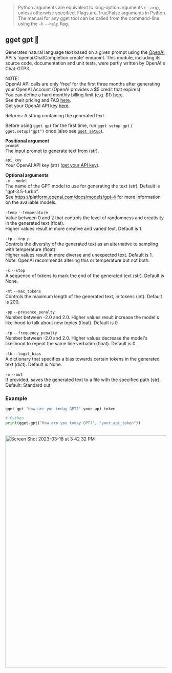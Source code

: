 > Python arguments are equivalent to long-option arguments (`--arg`), unless otherwise specified. Flags are True/False arguments in Python. The manual for any gget tool can be called from the command-line using the `-h` `--help` flag.  
## gget gpt 💬
Generates natural language text based on a given prompt using the [OpenAI](https://openai.com/) API's 'openai.ChatCompletion.create' endpoint. 
This module, including its source code, documentation and unit tests, were partly written by OpenAI's Chat-GTP3.  

NOTE:  
OpenAI API calls are only 'free' for the first three months after generating your OpenAI Account (OpenAI provides a $5 credit that expires).  
You can define a hard monthly billing limit (e.g. $1) [here](https://platform.openai.com/account/billing/limits).  
See their pricing and FAQ [here](https://openai.com/pricing).  
Get your OpenAI API key [here](https://platform.openai.com/account/api-keys).  

Returns: A string containing the generated text.  

Before using `gget gpt` for the first time, run `gget setup gpt` / `gget.setup("gpt")` once (also see [`gget setup`](setup.md)).  

**Positional argument**  
`prompt`  
The input prompt to generate text from (str).  

`api_key`  
Your OpenAI API key (str) ([get your API key](https://platform.openai.com/account/api-keys)).  

**Optional arguments**  
`-m` `--model`  
The name of the GPT model to use for generating the text (str). Default is "gpt-3.5-turbo".  
See https://platform.openai.com/docs/models/gpt-4 for more information on the available models.  

`-temp` `--temperature`   
Value between 0 and 2 that controls the level of randomness and creativity in the generated text (float).  
Higher values result in more creative and varied text. Default is 1.  

`-tp` `--top_p`   
Controls the diversity of the generated text as an alternative to sampling with temperature (float).  
Higher values result in more diverse and unexpected text. Default is 1.  
Note: OpenAI recommends altering this or temperature but not both.  

`-s` `--stop`   
A sequence of tokens to mark the end of the generated text (str). Default is None.  

`-mt` `--max_tokens`   
Controls the maximum length of the generated text, in tokens (int). Default is 200.  

`-pp` `--presence_penalty`   
Number between -2.0 and 2.0. Higher values result increase the model's likelihood to talk about new topics (float). Default is 0.  

`-fp` `--frequency_penalty`   
Number between -2.0 and 2.0. Higher values decrease the model's likelihood to repeat the same line verbatim (float). Default is 0.  

`-lb` `--logit_bias`   
A dictionary that specifies a bias towards certain tokens in the generated text (dict). Default is None.  

`-o` `--out`   
If provided, saves the generated text to a file with the specified path (str). Default: Standard out.  
  
  
### Example
```bash
gget gpt "How are you today GPT?" your_api_token
```
```python
# Python
print(gget.gpt("How are you today GPT?", "your_api_token"))
```

<br>

<img width="725" alt="Screen Shot 2023-03-18 at 3 42 32 PM" src="https://user-images.githubusercontent.com/56094636/226143902-6fa2d0c7-7eea-4382-b1d2-df6c3f0d5fd5.png">

